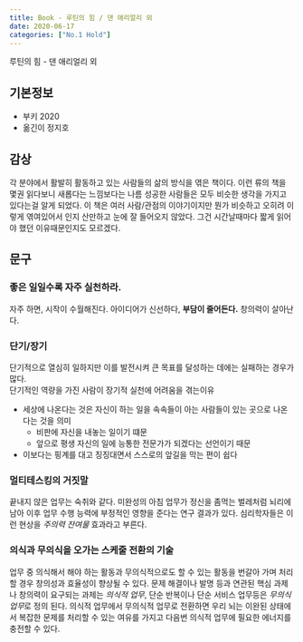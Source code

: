 ```yaml
---
title: Book - 루틴의 힘 / 댄 애리얼리 외
date: 2020-06-17
categories: ["No.1 Hold"]
---
```


루틴의 힘 - 댄 애리얼리 외

## 기본정보

*   부키 2020
*   옮긴이 정지호

## 감상
각 분야에서 활발히 활동하고 있는 사람들의 삶의 방식을 엮은 책이다. 이런 류의 책을 몇권 읽다보니 새롭다는 느낌보다는 나름 성공한 사람들은 모두 비슷한 생각을 가지고 있다는걸 알게 되었다. 이 책은 여러 사람/관점의 이야기이지만 뭔가 비슷하고 오히려 이렇게 엮여있어서 인지 산만하고 눈에 잘 들어오지 않았다. 그건 시간날때마다 짧게 읽어야 했던 이유때문인지도 모르겠다. 

## 문구
### 좋은 일일수록 자주 실천하라.
자주 하면, 시작이 수월해진다. 아이디어가 신선하다, **부담이 줄어든다.** 창의력이 살아난다.

### 단기/장기
단기적으로 열심히 일하지만 이를 발전시켜 큰 목표를 달성하는 데에는 실패하는 경우가 많다.   
단기적인 역량을 가진 사람이 장기적 실천에 어려움을 겪는이유   
* 세상에 나온다는 것은 자신이 하는 일을 속속들이 아는 사람들이 있는 곳으로 나온다는 것을 의미   
    - 비판에 자신을 내놓는 일이기 떄문
    - 앞으로 평생 자신의 일에 능통한 전문가가 되겠다는 선언이기 때문
* 이보다는 핑계를 대고 징징대면서 스스로의 앞길을 막는 편이 쉽다

### 멀티테스킹의 거짓말
끝내지 않은 업무는 숙취와 같다. 미완성의 아침 업무가 정신을 좀먹는 벌레처럼 뇌리에 남아 이후 업무 수행 능력에 부정적인 영향을 준다는 연구 결과가 있다. 심리학자들은 이런 현상을 *주의력 잔여물* 효과라고 부른다.

### 의식과 무의식을 오가는 스케줄 전환의 기술
업무 중 의식해서 해야 하는 활동과 무의식적으로도 할 수 있는 활동을 번갈아 가며 처리할 경우 창의성과 효율성이 향상될 수 있다. 문제 해결이나 발명 등과 연관된 핵심 과제나 창의력이 요구되는 과제는 *의식적 업무*, 단순 반복이나 단순 서비스 업무등은 *무의식 업무*로 정의 된다. 의식적 업무에서 무의식적 업무로 전환하면 우리 뇌는 이완된 상태에서 복잡한 문제를 처리할 수 있는 여유를 가지고 다음번 의식적 업무에 필요한 에너지를 충전할 수 있다.

<!--
## Image

![Placeholder](https://via.placeholder.com/768x480)


## Header

# Head 1
## Head 2
### Head 3
#### Head 4
##### Head 5
###### Head 6


## Lists

Unordered list

*   I am the first unordered list item
*   I am the second unordered list item
*   I am the third unordered list item


Ordered list

1.  I am the first ordered list item
1.  I am the second ordered list item
1.  I contain an `inline code`


## Code block

```python
def func(x):
    print('hello, world')
    print('this is a really long statements, this is a really long statementsi, this is a really long statements')
```

## Inline code

Ut enim ad minima veniam, `quis` nostrum exercitationem ullam corporis suscipit laboriosam, nisi ut aliquid ex ea commodi consequatur? Quis autem vel eum iure reprehenderit qui in ea voluptate velit esse quam nihil molestiae consequatur, `vel` illum qui dolorem eum `fugiat` quo voluptas nulla pariatur?


## Blockquote

> Sed ut perspiciatis unde omnis iste natus error sit voluptatem accusantium doloremque laudantium, totam rem aperiam, eaque ipsa quae ab illo inventore veritatis et quasi architecto beatae vitae


## Paragraph

Nam eget dui. Etiam rhoncus. Maecenas tempus, tellus eget condimentum rhoncus, sem quam semper libero, sit amet adipiscing sem neque sed ipsum. Nam quam nunc, blandit vel, luctus pulvinar, hendrerit id, lorem. Maecenas nec odio et ante tincidunt tempus. Donec vitae sapien ut libero venenatis faucibus. Nullam quis ante. Etiam sit amet orci eget eros faucibus tincidunt. Duis leo.
-->